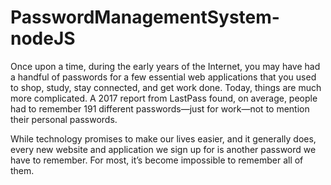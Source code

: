 # PasswordManagementSystem-nodeJS
Once upon a time, during the early years of the Internet, you may have had a handful of passwords for a few essential web applications that you used to shop, study, stay connected, and get work done. Today, things are much more complicated. A 2017 report from LastPass found, on average, people had to remember 191 different passwords—just for work—not to mention their personal passwords.

While technology promises to make our lives easier, and it generally does, every new website and application we sign up for is another password we have to remember. For most, it’s become impossible to remember all of them. 
